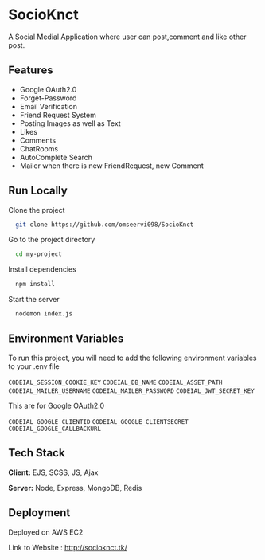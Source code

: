 
# SocioKnct

A Social Medial Application where user can post,comment and like other post.




## Features

- Google OAuth2.0
- Forget-Password
- Email Verification
- Friend Request System
- Posting Images as well as Text
- Likes
- Comments
- ChatRooms 
- AutoComplete Search 
- Mailer when there is new FriendRequest, new Comment

## Run Locally

Clone the project

```bash
  git clone https://github.com/omseervi098/SocioKnct
```

Go to the project directory

```bash
  cd my-project
```

Install dependencies

```bash
  npm install
```

Start the server

```bash
  nodemon index.js
```


## Environment Variables

To run this project, you will need to add the following environment variables to your .env file

`CODEIAL_SESSION_COOKIE_KEY`
`CODEIAL_DB_NAME`
`CODEIAL_ASSET_PATH`
`CODEIAL_MAILER_USERNAME`
`CODEIAL_MAILER_PASSWORD`
`CODEIAL_JWT_SECRET_KEY`

This are for Google OAuth2.0

`CODEIAL_GOOGLE_CLIENTID`
`CODEIAL_GOOGLE_CLIENTSECRET`
`CODEIAL_GOOGLE_CALLBACKURL`




## Tech Stack

**Client:** EJS, SCSS, JS, Ajax

**Server:** Node, Express, MongoDB, Redis


## Deployment

Deployed on AWS EC2 

Link to Website : http://socioknct.tk/

